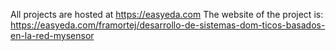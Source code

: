 ﻿All projects are hosted at https://easyeda.com 
The website of the project is:
https://easyeda.com/framortej/desarrollo-de-sistemas-dom-ticos-basados-en-la-red-mysensor